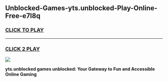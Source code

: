 
## Unblocked-Games-yts.unblocked-Play-Online-Free-e7l8q
<h3>
<a href="https://premium76.site?title=yts.unblocked&ref=26A">CLICK TO PLAY</a></h3>
<hr>

<h3>
<a href="https://premium76.site?title=yts.unblocked&ref=26A">CLICK 2 PLAY</a>
  
</h3>

<a href="https://premium76.site?title=yts.unblocked&ref=26A"><img src="https://clearcache.store/games.png"></a>


**yts.unblocked games unblocked: Your Gateway to Fun and Accessible Online Gaming**
